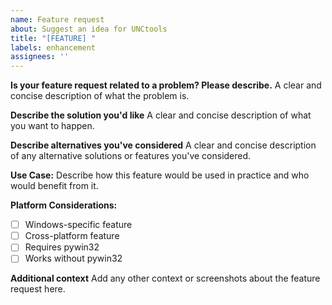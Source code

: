 ```yaml
---
name: Feature request
about: Suggest an idea for UNCtools
title: "[FEATURE] "
labels: enhancement
assignees: ''
---
```


**Is your feature request related to a problem? Please describe.**
A clear and concise description of what the problem is.

**Describe the solution you'd like**
A clear and concise description of what you want to happen.

**Describe alternatives you've considered**
A clear and concise description of any alternative solutions or features you've considered.

**Use Case:**
Describe how this feature would be used in practice and who would benefit from it.

**Platform Considerations:**
- [ ] Windows-specific feature
- [ ] Cross-platform feature
- [ ] Requires pywin32
- [ ] Works without pywin32

**Additional context**
Add any other context or screenshots about the feature request here.
